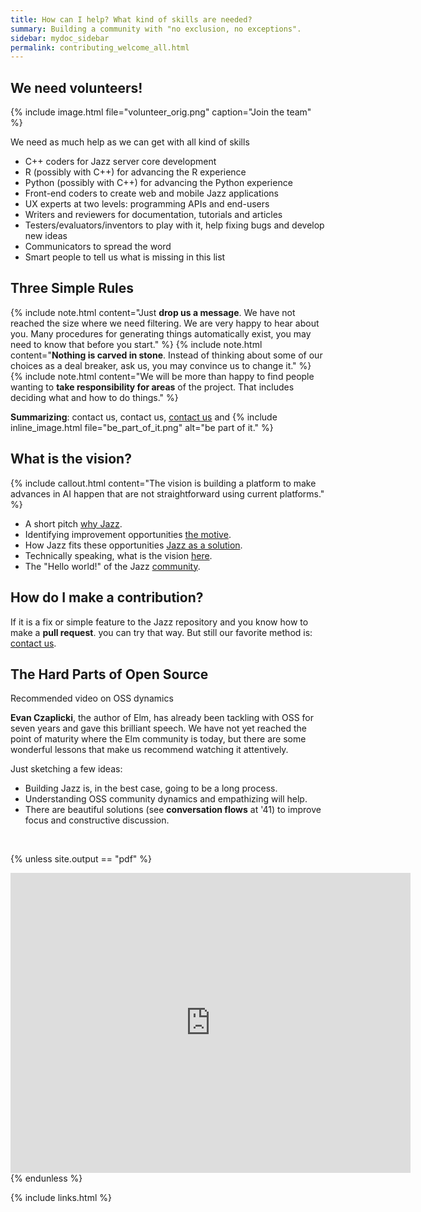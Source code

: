 ```yaml
---
title: How can I help? What kind of skills are needed?
summary: Building a community with "no exclusion, no exceptions".
sidebar: mydoc_sidebar
permalink: contributing_welcome_all.html
---
```


## We need volunteers!

{% include image.html file="volunteer_orig.png" caption="Join the team" %}

We need as much help as we can get with all kind of skills

  * C++ coders for Jazz server core development
  * R (possibly with C++) for advancing the R experience
  * Python (possibly with C++) for advancing the Python experience
  * Front-end coders to create web and mobile Jazz applications
  * UX experts at two levels: programming APIs and end-users
  * Writers and reviewers for documentation, tutorials and articles
  * Testers/evaluators/inventors to play with it, help fixing bugs and develop new ideas
  * Communicators to spread the word
  * Smart people to tell us what is missing in this list

## Three Simple Rules

{% include note.html content="Just **drop us a message**. We have not reached the size where we need filtering. We are very happy to hear
about you. Many procedures for generating things automatically exist, you may need to know that before you start." %}
{% include note.html content="**Nothing is carved in stone**. Instead of thinking about some of our choices as a deal breaker, ask us, you
may convince us to change it." %}
{% include note.html content="We will be more than happy to find people wanting to **take responsibility for areas** of the project. That
includes deciding what and how to do things." %}

**Summarizing**: contact us, contact us, <a href="mailto:kaalam@kaalam.ai">contact us</a>
and {% include inline_image.html file="be_part_of_it.png" alt="be part of it." %}

## What is the vision?

{% include callout.html content="The vision is building a platform to make advances in AI happen that are not straightforward using current
platforms." %}

  * A short pitch [why Jazz](/kaalam/2018/10/04/why_jazz.html).
  * Identifying improvement opportunities [the motive](/kaalam/2018/10/02/reviewing_the_motive.html).
  * How Jazz fits these opportunities [Jazz as a solution](/kaalam/2018/10/01/how_is_jazz_a_solution.html).
  * Technically speaking, what is the vision [here](basics_jazz_vision.html).
  * The "Hello world!" of the Jazz [community](/kaalam/2018/10/03/what_is_kaalam_ai.html).

## How do I make a contribution?

If it is a fix or simple feature to the Jazz repository and you know how to make a **pull request**. you can try that way. But still our
favorite method is: <a href="mailto:kaalam@kaalam.ai">contact us</a>.

## The **Hard Parts** of Open Source

<span class="label label-success">Recommended video on OSS dynamics</span>

**Evan Czaplicki**, the author of Elm, has already been tackling with OSS for seven years and gave this brilliant speech. We have not yet
reached the point of maturity where the Elm community is today, but there are some wonderful lessons that make us recommend watching it
attentively.

Just sketching a few ideas:

  * Building Jazz is, in the best case, going to be a long process.
  * Understanding OSS community dynamics and empathizing will help.
  * There are beautiful solutions (see **conversation flows** at '41) to improve focus and constructive discussion.

<br/>

{% unless site.output == "pdf" %}

<iframe width="640" height="480" src="https://www.youtube.com/embed/o_4EX4dPppA" frameborder="0" allow="autoplay; encrypted-media" allowfullscreen></iframe>
{% endunless %}

{% include links.html %}
